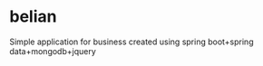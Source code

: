 belian
======

Simple application for business
created using spring boot+spring data+mongodb+jquery
